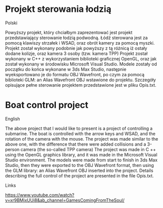 # Projekt sterowania łodzią

Polski

Powyższy projekt, który chciałbym zaprezentować jest projekt przedstawiający sterowanie łodzią podwodną. 
Łódź sterowana jest za pomocą klawiszy strzałek i WSAD, oraz obrót kamery za pomocą myszki. 
Projekt został wykonany podobnie jak powyższy z tą różnicą iż ostały dodane kolizje, oraz kamera 3 osoby (tzw. kamera TPP) 
Projekt został wykonany w C++ z wykorzystaniem biblioteki graficznej OpenGL, oraz jak został wykonany w środowisku Microsoft Visual Studio. 
Modele zostały od początku do końca wykonane w 3ds Max Studio, następnie wyeksportowano je do formatu OBJ Wavefront, 
po czym za pomocą biblioteki GLM: an Alias Wavefront OBJ wstawione do projektu. 
Szczegóły opisujące pełne sterowanie projektem przedstawione jest w pliku Opis.txt.


# Boat control project

English

The above project that I would like to present is a project of controlling a submarine.
The boat is controlled with the arrow keys and WSAD, and the rotation of the camera with the mouse.
The project was made similar to the above one, with the difference that there were added collisions and a 3-person camera (the so-called TPP camera)
The project was made in C ++ using the OpenGL graphics library, and it was made in the Microsoft Visual Studio environment.
The models were made from start to finish in 3ds Max Studio, then they were exported to the OBJ Wavefront format,
then using the GLM library: an Alias Wavefront OBJ inserted into the project.
Details describing the full control of the project are presented in the file Opis.txt.

Links

https://www.youtube.com/watch?v=xr9BMjxUUi8&ab_channel=GamesComingFromTheSoul/
